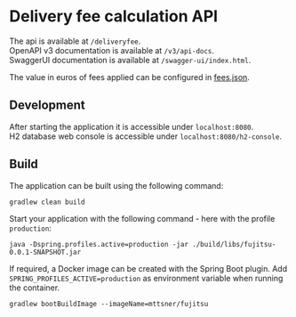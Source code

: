 # Delivery fee calculation API
The api is available at `/deliveryfee`.  
OpenAPI v3 documentation is available at `/v3/api-docs`.  
SwaggerUI documentation is available at `/swagger-ui/index.html`.

The value in euros of fees applied can be configured in [fees.json](./src/main/resources/fees.json).

## Development

After starting the application it is accessible under `localhost:8080`.  
H2 database web console is accessible under `localhost:8080/h2-console`.  

## Build

The application can be built using the following command:

```
gradlew clean build
```

Start your application with the following command - here with the profile `production`:

```
java -Dspring.profiles.active=production -jar ./build/libs/fujitsu-0.0.1-SNAPSHOT.jar
```

If required, a Docker image can be created with the Spring Boot plugin. Add `SPRING_PROFILES_ACTIVE=production` as
environment variable when running the container.

```
gradlew bootBuildImage --imageName=mttsner/fujitsu
```